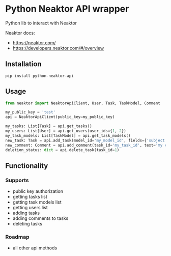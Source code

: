 # Python Neaktor API wrapper
Python lib to interact with Neaktor

Neaktor docs:
- https://neaktor.com/
- https://developers.neaktor.com/#/overview 

## Installation
``pip install python-neaktor-api``

## Usage

```python
from neaktor import NeaktorApiClient, User, Task, TaskModel, Comment

my_public_key = 'test'
api = NeaktorApiClient(public_key=my_public_key)

my_tasks: List[Task] = api.get_tasks()
my_users: List[User] = api.get_users(user_ids={1, 2})
my_task_models: List[TaskModel] = api.get_task_models()
new_task: Task = api.add_task(model_id='my_model_id', fields={'subject': 'my new task'}, assignee_id=1234)
new_comment: Comment = api.add_comment(task_id='my_task_id', text='my comment')
deletion_status: dict = api.delete_task(task_id=1)

```

## Functionality
### Supports
- public key authorization
- getting tasks list
- getting task models list
- getting users list
- adding tasks
- adding comments to tasks
- deleting tasks

### Roadmap
- all other api methods
